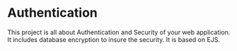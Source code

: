 # Authentication
This project is all about Authentication and Security of your web application.
It includes database encryption to insure the security.
It is based on EJS.

